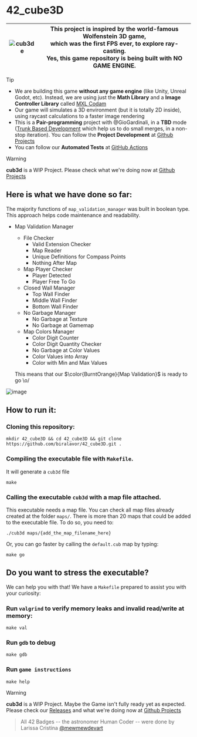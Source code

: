   # 42_cube3D
| ![cub3de](https://github.com/user-attachments/assets/1cfe735e-9574-4941-8bcf-4694896f40b5) | This project is inspired by the world-famous Wolfenstein 3D game,<br> which was the first FPS ever, to explore ray-casting.<br> Yes, this game repository is being built with NO GAME ENGINE. |
| :-: | :-: |

  
> [!Tip]
> - We are building this game **without any game engine** (like Unity, Unreal Godot, etc). Instead, we are using just the **Math Library** and a **Image Controller Library** called [MXL Codam](https://github.com/codam-coding-college/MLX42)
> - Our game will simulates a 3D environment (but it is totally 2D inside), using raycast calculations to a faster image rendering
> - This is a **Pair-programming** project with @GioGardinali, in a **TBD** mode ([Trunk Based Development](https://trunkbaseddevelopment.com/#one-line-summary) which help us to  do small merges, in a non-stop iteration). You can follow the **Project Development** at [Github Projects](https://github.com/users/biralavor/projects/10)
> - You can follow our **Automated Tests** at [GitHub Actions](https://github.com/biralavor/42_cube3D/actions)

> [!WARNING]
> **cub3d** is a WIP Project. Please check what we're doing now at [Github Projects](https://github.com/users/biralavor/projects/10)

## Here is what we have done so far:
The majority functions of `map_validation_manager` was built in boolean type. This approach helps code maintenance and readability.
- Map Validation Manager
  - File Checker
    - Valid Extension Checker
    - Map Reader
    - Unique Definitions for Compass Points
    - Nothing After Map
  - Map Player Checker
    - Player Detected
    - Player Free To Go
  - Closed Wall Manager
    - Top Wall Finder
    - Middle Wall Finder
    - Bottom Wall Finder
  - No Garbage Manager
    - No Garbage at Texture
    - No Garbage at Gamemap
  - Map Colors Manager
    - Color Digit Counter
    - Color Digit Quantity Checker
    - No Garbage at Color Values
    - Color Values into Array
    - Color with Min and Max Values
  
  This means that our $\color{BurntOrange}{Map Validation}$ is ready to go \o/

![image](https://github.com/user-attachments/assets/b3675c28-1094-4b77-859a-0839f642d644)

## How to run it:
### Cloning this repository:
```
mkdir 42_cube3D && cd 42_cube3D && git clone https://github.com/biralavor/42_cube3D.git .
```
### Compiling the executable file with `Makefile`.
It will generate a `cub3d` file
```
make
```
### Calling the executable `cub3d` with a map file attached.
This executable needs a map file. You can check all map files already created at the folder `maps/`.
There is more than 20 maps that could be added to the executable file.
To do so, you need to:
```
./cub3d maps/{add_the_map_filename_here}
```
Or, you can go faster by calling the `default.cub` map by typing:
```
make go
```

## Do you want to stress the executable?
We can help you with that!
We have a `Makefile` prepared to assist you with your curiosity:
### Run `valgrind` to verify memory leaks and invalid read/write at memory:
```
make val
```
### Run `gdb` to debug
```
make gdb
```
### Run `game instructions`
```
make help
```

> [!WARNING]
> **cub3d** is a WIP Project. Maybe the Game isn't fully ready yet as expected. Please check our [Releases](https://github.com/biralavor/42_cube3D/releases) and what we're doing now at [Github Projects](https://github.com/users/biralavor/projects/10)


> All 42 Badges -- the astronomer Human Coder -- were done by Larissa Cristina [@mewmewdevart](https://github.com/mewmewdevart/42Badges)
